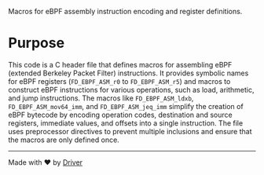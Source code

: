 <!--------------------------------------------------------------------------------->
<!-- IMPORTANT: This file is auto-generated by Driver (https://driver.ai). -------->
<!-- Manual edits may be overwritten on future commits. --------------------------->
<!--------------------------------------------------------------------------------->

Macros for eBPF assembly instruction encoding and register definitions.

# Purpose
This code is a C header file that defines macros for assembling eBPF (extended Berkeley Packet Filter) instructions. It provides symbolic names for eBPF registers (`FD_EBPF_ASM_r0` to `FD_EBPF_ASM_r5`) and macros to construct eBPF instructions for various operations, such as load, arithmetic, and jump instructions. The macros like `FD_EBPF_ASM_ldxb`, `FD_EBPF_ASM_mov64_imm`, and `FD_EBPF_ASM_jeq_imm` simplify the creation of eBPF bytecode by encoding operation codes, destination and source registers, immediate values, and offsets into a single instruction. The file uses preprocessor directives to prevent multiple inclusions and ensure that the macros are only defined once.

---
Made with ❤️ by [Driver](https://www.driver.ai/)